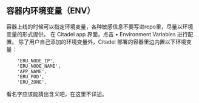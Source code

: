 ## 容器内环境变量（ENV）

容器上线的时候可以指定环境变量，各种敏感信息不要写进repo里，尽量以环境变量的形式提供。
在 Citadel app 界面，点击 • Environment Variables 进行配置。
除了用户自己添加的环境变量外，Citadel 部署的容器里边内置以下环境变量：

```
    'ERU_NODE_IP',
    'ERU_NODE_NAME',
    'APP_NAME',
    'ERU_POD',
    'ERU_ZONE',
```

看名字应该能猜出含义吧，在这里不详述。
